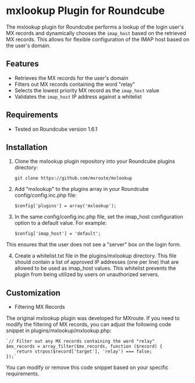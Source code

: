 # mxlookup Plugin for Roundcube

The mxlookup plugin for Roundcube performs a lookup of the login user's MX records and dynamically chooses the `imap_host` based on the retrieved MX records. This allows for flexible configuration of the IMAP host based on the user's domain.

## Features

- Retrieves the MX records for the user's domain
- Filters out MX records containing the word "relay"
- Selects the lowest priority MX record as the `imap_host` value
- Validates the `imap_host` IP address against a whitelist

## Requirements

- Tested on Roundcube version 1.6.1

## Installation

1. Clone the mxlookup plugin repository into your Roundcube plugins directory:

    `git clone https://github.com/mxroute/mxlookup`
    
2. Add "mxlookup" to the plugins array in your Roundcube config/config.inc.php file:

    `$config['plugins'] = array('mxlookup');`

3. In the same config/config.inc.php file, set the imap_host configuration option to a default value. For example:

    `$config['imap_host'] = 'default';`

This ensures that the user does not see a "server" box on the login form.

4. Create a whitelist.txt file in the plugins/mxlookup directory. This file should contain a list of approved IP addresses (one per line) that are allowed to be used as imap_host values. This whitelist prevents the plugin from being utilized by users on unauthorized servers.

## Customization

- Filtering MX Records

The original mxlookup plugin was developed for MXroute. If you need to modify the filtering of MX records, you can adjust the following code snippet in plugins/mxlookup/mxlookup.php:

    `// Filter out any MX records containing the word "relay"
    $mx_records = array_filter($mx_records, function ($record) {
        return strpos($record['target'], 'relay') === false;
    });`

You can modify or remove this code snippet based on your specific requirements.
